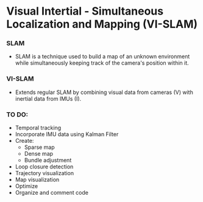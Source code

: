 # Visual Intertial - Simultaneous Localization and Mapping (VI-SLAM)
### SLAM
- SLAM is a technique used to build a map of an unknown environment while simultaneously keeping track of the camera's position within it.

### VI-SLAM
- Extends regular SLAM by combining visual data from cameras (V) with inertial data from IMUs (I). 

### TO DO:
- Temporal tracking
- Incorporate IMU data using Kalman Filter
- Create:
    - Sparse map
    - Dense map
    - Bundle adjustment 
- Loop closure detection
- Trajectory visualization 
- Map visualization
- Optimize
- Organize and comment code

